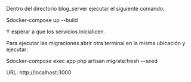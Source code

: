 Dentro del directorio blog_server ejecutar el siguiente comando:

$docker-compose up --build

Y esperar a que los servicios inicialicen.

Para ejecutar las migraciones abrir otra terminal en la misma ubicación y ejecutar:

$docker-compose exec app php artisan migrate:fresh --seed

URL:
http://localhost:3000

